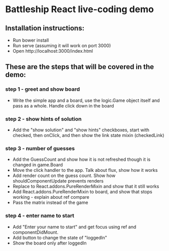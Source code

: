 # Battleship React live-coding demo

## Installation instructions:

* Run bower install
* Run serve (assuming it will work on port 3000)
* Open http://localhost:3000/index.html

## These are the steps that will be covered in the demo:

### step 1 - greet and show board
* Write the simple app and a board, use the logic.Game object itself and pass as a whole. Handle click down in the board

### step 2 - show hints of solution
* Add the "show solution" and "show hints" checkboxes, start with checked, then onClick, 
    and then show the link state mixin (checkedLink)
    
### step 3 - number of guesses
* Add the GuessCount and show how it is not refreshed though it is changed in game.Board
* Move the click handler to the app. Talk about flux, show how it works
* Add render count on the guess count. Show how shouldComponentUpdate prevents renders
* Replace to React.addons.PureRenderMixin and show that it still works
* Add React.addons.PureRenderMixin to board, and show that stops working - explain about ref compare
* Pass the matrix instead of the game

### step 4 - enter name to start
* Add "Enter your name to start" and get focus using ref and componentDidMount.
* Add button to change the state of "loggedIn"
* Show the board only after loggedIn